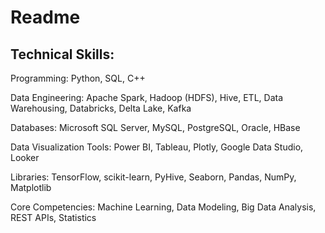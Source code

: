# Readme

## Technical Skills:
Programming: Python, SQL, C++

Data Engineering: Apache Spark, Hadoop (HDFS), Hive, ETL, Data Warehousing, Databricks, Delta Lake, Kafka

Databases: Microsoft SQL Server, MySQL, PostgreSQL, Oracle, HBase

Data Visualization Tools: Power BI, Tableau, Plotly, Google Data Studio, Looker

Libraries: TensorFlow, scikit-learn, PyHive, Seaborn, Pandas, NumPy, Matplotlib

Core Competencies: Machine Learning, Data Modeling, Big Data Analysis, REST APIs, Statistics
